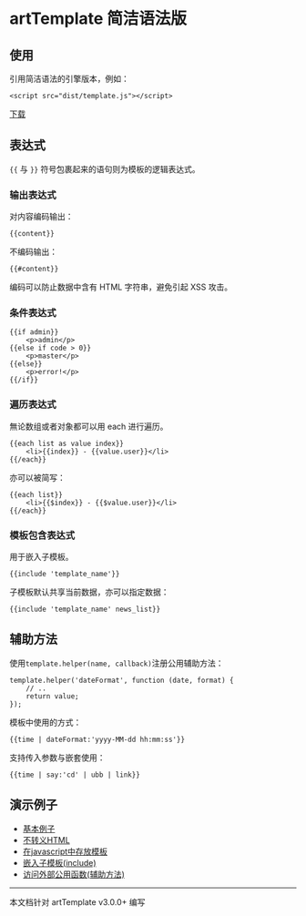 # artTemplate 简洁语法版

## 使用

引用简洁语法的引擎版本，例如：

    <script src="dist/template.js"></script>
    
 [下载](https://raw.github.com/aui/artTemplate/master/dist/template.js)

## 表达式

``{{`` 与 ``}}`` 符号包裹起来的语句则为模板的逻辑表达式。

### 输出表达式

对内容编码输出：

    {{content}}

不编码输出：

    {{#content}}
    
编码可以防止数据中含有 HTML 字符串，避免引起 XSS 攻击。

### 条件表达式

    {{if admin}}
		<p>admin</p>
    {{else if code > 0}}
    	<p>master</p>
    {{else}}
        <p>error!</p>
    {{/if}}

### 遍历表达式

無论数组或者对象都可以用 each 进行遍历。

    {{each list as value index}}
        <li>{{index}} - {{value.user}}</li>
    {{/each}}

亦可以被简写：

    {{each list}}
        <li>{{$index}} - {{$value.user}}</li>
    {{/each}}

### 模板包含表达式

用于嵌入子模板。

    {{include 'template_name'}}

子模板默认共享当前数据，亦可以指定数据：

    {{include 'template_name' news_list}}

## 辅助方法

使用``template.helper(name, callback)``注册公用辅助方法：

```
template.helper('dateFormat', function (date, format) {
    // ..
    return value;
});
```

模板中使用的方式：

    {{time | dateFormat:'yyyy-MM-dd hh:mm:ss'}}

支持传入参数与嵌套使用：

    {{time | say:'cd' | ubb | link}}
    
##	演示例子

*	[基本例子](http://aui.github.io/artTemplate/demo/basic.html)
*	[不转义HTML](http://aui.github.io/artTemplate/demo/no-escape.html)
*	[在javascript中存放模板](http://aui.github.io/artTemplate/demo/compile.html)
*	[嵌入子模板(include)](http://aui.github.io/artTemplate/demo/include.html)
*	[访问外部公用函数(辅助方法)](http://aui.github.io/artTemplate/demo/helper.html)

----------------------------------------------

本文档针对 artTemplate v3.0.0+ 编写